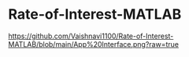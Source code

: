 # Rate-of-Interest-MATLAB

https://github.com/Vaishnavi1100/Rate-of-Interest-MATLAB/blob/main/App%20Interface.png?raw=true
